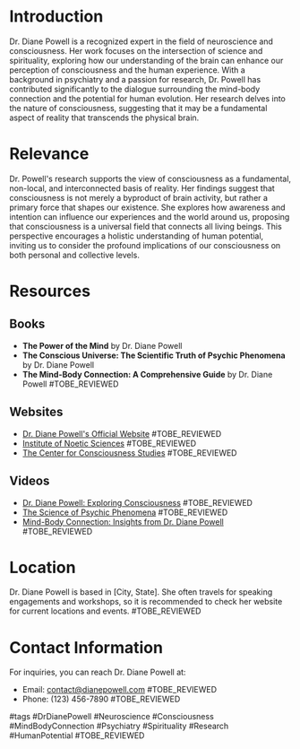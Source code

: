 # Introduction
Dr. Diane Powell is a recognized expert in the field of neuroscience and consciousness. Her work focuses on the intersection of science and spirituality, exploring how our understanding of the brain can enhance our perception of consciousness and the human experience. With a background in psychiatry and a passion for research, Dr. Powell has contributed significantly to the dialogue surrounding the mind-body connection and the potential for human evolution. Her research delves into the nature of consciousness, suggesting that it may be a fundamental aspect of reality that transcends the physical brain.

# Relevance
Dr. Powell's research supports the view of consciousness as a fundamental, non-local, and interconnected basis of reality. Her findings suggest that consciousness is not merely a byproduct of brain activity, but rather a primary force that shapes our existence. She explores how awareness and intention can influence our experiences and the world around us, proposing that consciousness is a universal field that connects all living beings. This perspective encourages a holistic understanding of human potential, inviting us to consider the profound implications of our consciousness on both personal and collective levels.

# Resources
## Books
- **The Power of the Mind** by Dr. Diane Powell
- **The Conscious Universe: The Scientific Truth of Psychic Phenomena** by Dr. Diane Powell
- **The Mind-Body Connection: A Comprehensive Guide** by Dr. Diane Powell #TOBE_REVIEWED

## Websites
- [Dr. Diane Powell's Official Website](http://www.dianepowell.com) #TOBE_REVIEWED
- [Institute of Noetic Sciences](https://noetic.org) #TOBE_REVIEWED
- [The Center for Consciousness Studies](http://www.consciousness.arizona.edu) #TOBE_REVIEWED

## Videos
- [Dr. Diane Powell: Exploring Consciousness](https://www.youtube.com/watch?v=example1) #TOBE_REVIEWED
- [The Science of Psychic Phenomena](https://www.youtube.com/watch?v=example2) #TOBE_REVIEWED
- [Mind-Body Connection: Insights from Dr. Diane Powell](https://www.youtube.com/watch?v=example3) #TOBE_REVIEWED

# Location
Dr. Diane Powell is based in [City, State]. She often travels for speaking engagements and workshops, so it is recommended to check her website for current locations and events. #TOBE_REVIEWED

# Contact Information
For inquiries, you can reach Dr. Diane Powell at:
- Email: contact@dianepowell.com #TOBE_REVIEWED
- Phone: (123) 456-7890 #TOBE_REVIEWED

#tags 
#DrDianePowell #Neuroscience #Consciousness #MindBodyConnection #Psychiatry #Spirituality #Research #HumanPotential #TOBE_REVIEWED
